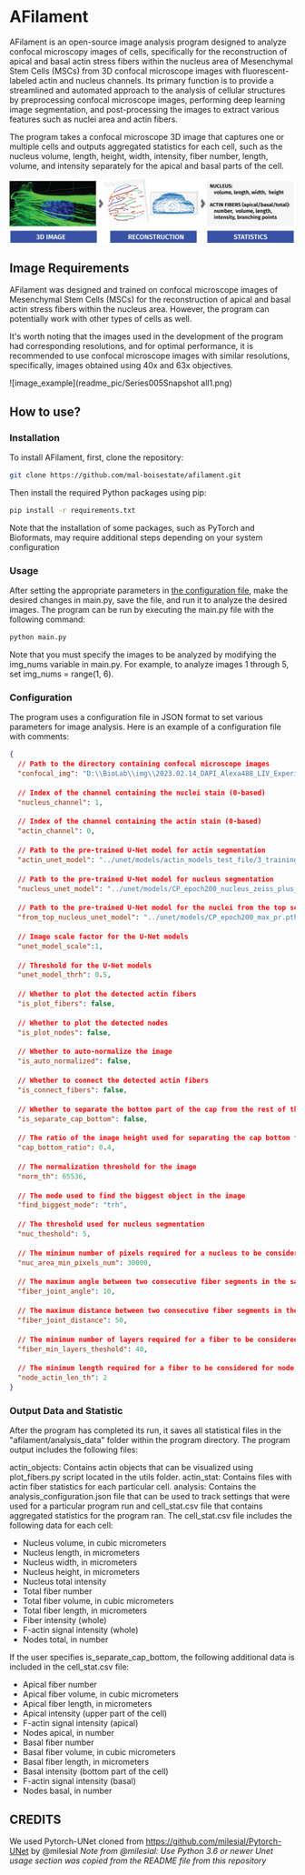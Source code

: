 
# AFilament
AFilament is an open-source image analysis program designed to analyze confocal microscopy images of cells, specifically for 
the reconstruction of apical and basal actin stress fibers within the nucleus area of Mesenchymal Stem Cells (MSCs) from 3D 
confocal microscope images with fluorescent-labeled actin and nucleus channels. Its primary function is to provide a streamlined 
and automated approach to the analysis of cellular structures by preprocessing confocal microscope images, performing deep 
learning image segmentation, and post-processing the images to extract various features such as nuclei area and actin fibers.

The program takes a confocal microscope 3D image that captures one or multiple cells and outputs aggregated statistics 
for each cell, such as the nucleus volume, length, height, width, intensity, fiber number, length, volume, and intensity 
separately for the apical and basal parts of the cell.

![image](readme_pic/afilament.png)

## Image Requirements
AFilament was designed and trained on confocal microscope images of Mesenchymal Stem Cells (MSCs) for the reconstruction of 
apical and basal actin stress fibers within the nucleus area. However, the program can potentially work with other types of cells as well.

It's worth noting that the images used in the development of the program had corresponding resolutions, and for optimal 
performance, it is recommended to use confocal microscope images with similar resolutions, specifically, 
images obtained using 40x and 63x objectives.

![image_example](readme_pic/Series005Snapshot all1.png)

## How to use?

### Installation

To install AFilament, first, clone the repository:

```bash
git clone https://github.com/mal-boisestate/afilament.git
```

Then install the required Python packages using pip:
```bash
pip install -r requirements.txt
```
Note that the installation of some packages, such as PyTorch and Bioformats, may require additional steps 
depending on your system configuration

### Usage
After setting the appropriate parameters in  [the configuration file](###Configuration), make the desired changes in main.py, 
save the file, and run it to analyze the desired images. 
The program can be run by executing the main.py file with the following command:
```bash
python main.py
```
Note that you must specify the images to be analyzed by modifying the img_nums variable in main.py. For example, to analyze images 1 through 5, 
set img_nums = range(1, 6).

### Configuration
The program uses a configuration file in JSON format to set various parameters for image analysis. 
Here is an example of a configuration file with comments:
```json
{
  // Path to the directory containing confocal microscope images
  "confocal_img": "D:\\BioLab\\img\\2023.02.14_DAPI_Alexa488_LIV_Experiment\\LIV_sample",
  
  // Index of the channel containing the nuclei stain (0-based)
  "nucleus_channel": 1,
  
  // Index of the channel containing the actin stain (0-based)
  "actin_channel": 0,

  // Path to the pre-trained U-Net model for actin segmentation
  "actin_unet_model": "../unet/models/actin_models_test_file/3_training_set_img_CP_epoch200_W20.pth",
  
  // Path to the pre-trained U-Net model for nucleus segmentation
  "nucleus_unet_model": "../unet/models/CP_epoch200_nucleus_zeiss_plus_6cells_weight_correction_20.pth",
  
  // Path to the pre-trained U-Net model for the nuclei from the top segmentation
  "from_top_nucleus_unet_model": "../unet/models/CP_epoch200_max_pr.pth",
  
  // Image scale factor for the U-Net models
  "unet_model_scale":1,
  
  // Threshold for the U-Net models
  "unet_model_thrh": 0.5,

  // Whether to plot the detected actin fibers
  "is_plot_fibers": false,
  
  // Whether to plot the detected nodes
  "is_plot_nodes": false,
  
  // Whether to auto-normalize the image
  "is_auto_normalized": false,
  
  // Whether to connect the detected actin fibers
  "is_connect_fibers": false,
  
  // Whether to separate the bottom part of the cap from the rest of the image
  "is_separate_cap_bottom": false,
  
  // The ratio of the image height used for separating the cap bottom from the rest of the image
  "cap_bottom_ratio": 0.4,

  // The normalization threshold for the image
  "norm_th": 65536,
  
  // The mode used to find the biggest object in the image
  "find_biggest_mode": "trh",
  
  // The threshold used for nucleus segmentation
  "nuc_theshold": 5,
  
  // The minimum number of pixels required for a nucleus to be considered for further analysis
  "nuc_area_min_pixels_num": 30000,

  // The maximum angle between two consecutive fiber segments in the same fiber
  "fiber_joint_angle": 10,
  
  // The maximum distance between two consecutive fiber segments in the same fiber
  "fiber_joint_distance": 50,
  
  // The minimum number of layers required for a fiber to be considered for further analysis
  "fiber_min_layers_theshold": 40,
  
  // The minimum length required for a fiber to be considered for node detection
  "node_actin_len_th": 2
}


```

### Output Data and Statistic
After the program has completed its run, it saves all statistical files in the "afilament/analysis_data" folder within the program directory. The program output includes the following files:

actin_objects: Contains actin objects that can be visualized using plot_fibers.py script located in the utils folder.
actin_stat: Contains files with actin fiber statistics for each particular cell.
analysis: Contains the analysis_configuration.json file that can be used to track settings that were used for a particular program run and cell_stat.csv file that contains aggregated statistics for the program ran.
The cell_stat.csv file includes the following data for each cell:

- Nucleus volume, in cubic micrometers
- Nucleus length, in micrometers
- Nucleus width, in micrometers
- Nucleus height, in micrometers
- Nucleus total intensity
- Total fiber number
- Total fiber volume, in cubic micrometers
- Total fiber length, in micrometers
- Fiber intensity (whole)
- F-actin signal intensity (whole)
- Nodes total, in number

If the user specifies is_separate_cap_bottom, the following additional data is included in the cell_stat.csv file:

- Apical fiber number
- Apical fiber volume, in cubic micrometers
- Apical fiber length, in micrometers
- Apical intensity (upper part of the cell)
- F-actin signal intensity (apical)
- Nodes apical, in number
- Basal fiber number
- Basal fiber volume, in cubic micrometers
- Basal fiber length, in micrometers
- Basal intensity (bottom part of the cell)
- F-actin signal intensity (basal)
- Nodes basal, in number

## CREDITS

We used Pytorch-UNet cloned from https://github.com/milesial/Pytorch-UNet by @milesial
*Note from @milesial: Use Python 3.6 or newer*
*Unet usage section was copied from the README file from this repository*



